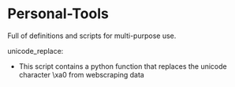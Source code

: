 # Personal-Tools
Full of definitions and scripts for multi-purpose use.

unicode_replace:
- This script contains a python function that replaces the unicode character \xa0 from webscraping data 
